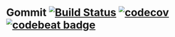 Gommit [![Build Status](https://travis-ci.org/antham/gommit.svg?branch=master)](https://travis-ci.org/antham/gommit) [![codecov](https://codecov.io/gh/antham/gommit/branch/master/graph/badge.svg)](https://codecov.io/gh/antham/gommit) [![codebeat badge](https://codebeat.co/badges/cc515300-053e-4b62-8184-645be6e6aa2f)](https://codebeat.co/projects/github-com-antham-gommit)
======
